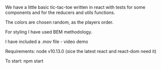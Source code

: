 We have a little basic tic-tac-toe written in react with tests for some components 
and for the reducers and utils functions.

The colors are chosen random, as the players order.

For styling I have used BEM methodology.

I have included a .mov file - video demo

Requirements: node v10.13.0 (sice the latest react and react-dom need it)

To start: npm start